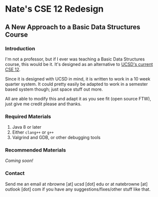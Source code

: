 # Nate's CSE 12 Redesign
## A New Approach to a Basic Data Structures Course

### Introduction
I'm not a professor, but if I ever was teaching a Basic Data Structures course,
this would be it. It's designed as an alternative to [UCSD's current CSE
12](https://www.ucsd.edu/catalog/courses/CSE.html#cse12).

Since it is designed with UCSD in mind, it is written to work in a 10 week
quarter system. It could pretty easily be adapted to work in a semester based
system though; just space stuff out more.

All are able to modify this and adapt it as you see fit (open source FTW), just
give me credit please and thanks.

### Required Materials
1. Java 8 or later
2. Either `clang++` or `g++`
3. Valgrind and GDB, or other debugging tools

### Recommended Materials
*Coming soon!*

### Contact
Send me an email at nbrowne [at] ucsd [dot] edu or at natebrowne [at] outlook
[dot] com if you have any suggestions/fixes/other stuff like that.

